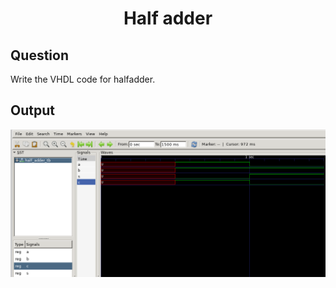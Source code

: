 <div align = 'Center'>
<h1> Half adder </h1>
</div>

## Question
Write the VHDL code for halfadder.

## Output
![fulladder_tb](/halfadder/halfadder.png)